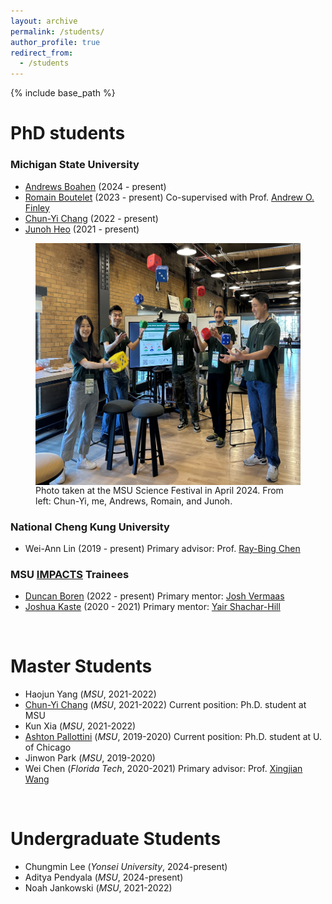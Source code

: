```yaml
---
layout: archive
permalink: /students/
author_profile: true
redirect_from:
  - /students
---
```


{% include base_path %}

PhD students
======

### Michigan State University
* [Andrews Boahen](https://directory.natsci.msu.edu/Directory/Profiles/Person/102513) (2024 -  present)
* [Romain Boutelet](https://directory.natsci.msu.edu/Directory/Profiles/Person/102496?org=2&group=188) (2023 -  present) Co-supervised with Prof. [Andrew O. Finley](https://www.finley-lab.com/)
* [Chun-Yi Chang](https://directory.natsci.msu.edu/Directory/Profiles/Person/102448?org=2&group=188) (2022 -  present)
* [Junoh Heo](https://heojunoh.github.io/) (2021 -  present)


<figure>
<img src='/images/student_pic.jpeg' width="500" height="387" style="margin: 0 auto; display: block;">
<figcaption>Photo taken at the MSU Science Festival in April 2024. From left: Chun-Yi, me, Andrews, Romain, and Junoh.</figcaption>
</figure>


### National Cheng Kung University

* Wei-Ann Lin (2019 -  present) 
    Primary advisor: Prof. [Ray-Bing Chen](https://sites.google.com/view/ray-bingchenswebsite/home)

### MSU [IMPACTS](https://impacts.natsci.msu.edu/) Trainees

* [Duncan Boren](https://directory.natsci.msu.edu/Directory/Profiles/Person/100315) (2022 -  present) 
    Primary mentor: [Josh Vermaas](https://directory.natsci.msu.edu/Directory/Profiles/Person/100419)
* [Joshua Kaste](https://directory.natsci.msu.edu/Directory/Profiles/Person/100288) (2020 -  2021) 
    Primary mentor: [Yair Shachar-Hill](https://shachar-hilllab.natsci.msu.edu/)

<br>
  
Master Students
======

* Haojun Yang  (*MSU*, 2021-2022)
* [Chun-Yi Chang](https://directory.natsci.msu.edu/Directory/Profiles/Person/102448?org=2&group=188) (*MSU*, 2021-2022)
    Current position: Ph.D. student at MSU
* Kun Xia (*MSU*, 2021-2022)
* [Ashton Pallottini](https://www.ashtonpallottini.com/) (*MSU*, 2019-2020)
    Current position: Ph.D. student at U. of Chicago
* Jinwon Park (*MSU*, 2019-2020)
* Wei Chen (*Florida Tech*, 2020-2021)
    Primary advisor: Prof. [Xingjian Wang](https://www.depe.tsinghua.edu.cn/depeen/info/1297/1261.htm)


<br>

Undergraduate Students
======

* Chungmin Lee (*Yonsei University*, 2024-present)
* Aditya Pendyala (*MSU*, 2024-present)
* Noah Jankowski (*MSU*, 2021-2022)
